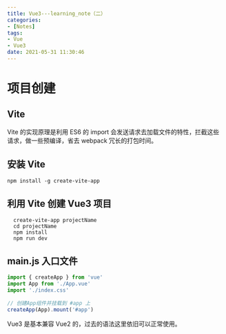 ```yaml
---
title: Vue3---learning_note（二）
categories:
- [Notes]
tags:
- Vue
- Vue3
date: 2021-05-31 11:30:46
---
```


# 项目创建

## Vite
Vite 的实现原理是利用 ES6 的 import 会发送请求去加载文件的特性，拦截这些请求，做一些预编译，省去 webpack 冗长的打包时间。

## 安装 Vite
```
npm install -g create-vite-app
```
## 利用 Vite 创建 Vue3 项目
```
  create-vite-app projectName
  cd projectName
  npm install
  npm run dev
```

## main.js 入口文件
```js
import { createApp } from 'vue'
import App from './App.vue'
import './index.css'
 
// 创建App组件并挂载到 #app 上
createApp(App).mount('#app')
```

Vue3 是基本兼容 Vue2 的，过去的语法这里依旧可以正常使用。